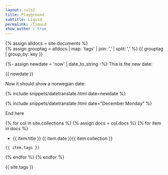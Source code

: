 ```yaml
---
layout: cols2
title: Playground
subtitle: Liquid 
permalink: /liquid
show_author : true
---
```


{% assign alldocs = site.documents %}		
{% assign grouptag =  alldocs | map: 'tags' | join: ','  | split: ','  %}
{{ grouptag | group_by: key }}

{%- assign newdate = 'now' | date_to_string -%}
This is the new date:

{{ newdate }}


Now it should show a norwegian date:


{% include snippets/datetranslate.html  date=newdate %}



{% include snippets/datetranslate.html  date="December Monday" %}

End here

{% for col in site.collections %}
{% assign docs = col.docs %}
{% for item in docs %}
- {{ item.title }} {{ item.date }}{{ item.collection }}

```
{{ item.tags }}
```
{% endfor %}
{% endfor %}

{{ site.tags }}
